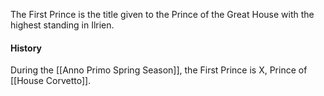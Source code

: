 The First Prince is the title given to the Prince of the Great House with the highest standing in Ilrien. 

#### History
During the [[Anno Primo Spring Season]], the First Prince is X, Prince of [[House Corvetto]].